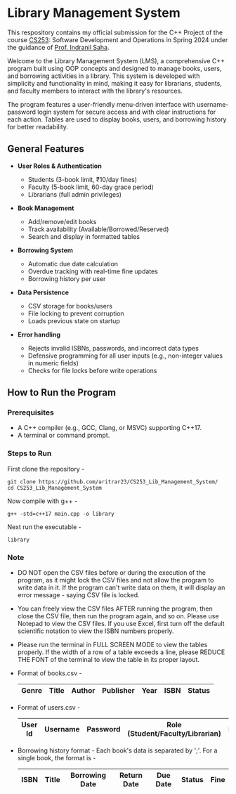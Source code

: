 # Library Management System

This respository contains my official submission for the C++ Project of the course [CS253](https://www.cse.iitk.ac.in/users/isaha/Courses/sdo25.shtml/): Software Development and Operations in Spring 2024 under the guidance of [Prof. Indranil Saha](https://www.cse.iitk.ac.in/users/isaha/). 

Welcome to the Library Management System (LMS), a comprehensive C++ program built using OOP concepts and designed to manage books, users, and borrowing activities in a library. This system is developed with simplicity and functionality in mind, making it easy for librarians, students, and faculty members to interact with the library's resources.

The program features a user-friendly menu-driven interface with username-password login system for secure access and with clear instructions for each action. Tables are used to display books, users, and borrowing history for better readability.

## General Features

- **User Roles & Authentication**
  - Students (3-book limit, ₹10/day fines)
  - Faculty (5-book limit, 60-day grace period)
  - Librarians (full admin privileges)

- **Book Management**
  - Add/remove/edit books
  - Track availability (Available/Borrowed/Reserved)
  - Search and display in formatted tables

- **Borrowing System**
  - Automatic due date calculation
  - Overdue tracking with real-time fine updates
  - Borrowing history per user

- **Data Persistence**
  - CSV storage for books/users
  - File locking to prevent corruption
  - Loads previous state on startup

- **Error handling**
  - Rejects invalid ISBNs, passwords, and incorrect data types
  - Defensive programming for all user inputs (e.g., non-integer values in numeric fields)
  - Checks for file locks before write operations


## How to Run the Program

### Prerequisites
- A C++ compiler (e.g., GCC, Clang, or MSVC) supporting C++17. 
- A terminal or command prompt.

### Steps to Run
First clone the repository -
```
git clone https://github.com/aritrar23/CS253_Lib_Management_System/
cd CS253_Lib_Management_System
```
Now compile with g++ -
```
g++ -std=c++17 main.cpp -o library
```
Next run the executable -
```
library
```
### Note
* DO NOT open the CSV files before or during the execution of the program, as it might lock the CSV files and not allow the program to write data in it. If the program can't write data on them, it will display an error message - saying CSV file is locked.
* You can freely view the CSV files AFTER running the program, then close the CSV file, then run the program again, and so on. Please use Notepad to view the CSV files. If you use Excel, first turn off the default scientific notation to view the ISBN numbers properly.
* Please run the terminal in FULL SCREEN MODE to view the tables properly. If the width of a row of a table exceeds a line, please REDUCE THE FONT of the terminal to view the table in its proper layout.
* Format of books.csv -
  
  | Genre | Title | Author | Publisher | Year | ISBN | Status |
  | ------| ----- | ------ | --------- | ---- | ---- | ------ |
  
* Format of users.csv -

  | User Id | Username | Password | Role (Student/Faculty/Librarian) | Name | Age | Gender | Borrowing history | Fine |
  | ------- | -------- | -------- | -------------------------------- | ---- | --- | ------ | ----------------- | ---- |
  
* Borrowing history format - Each book's data is separated by ';'. For a single book, the format is -

  | ISBN | Title | Borrowing Date | Return Date | Due Date | Status | Fine |
  | ---- | ----- | -------------- | ----------- | -------- | ------ | ---- |